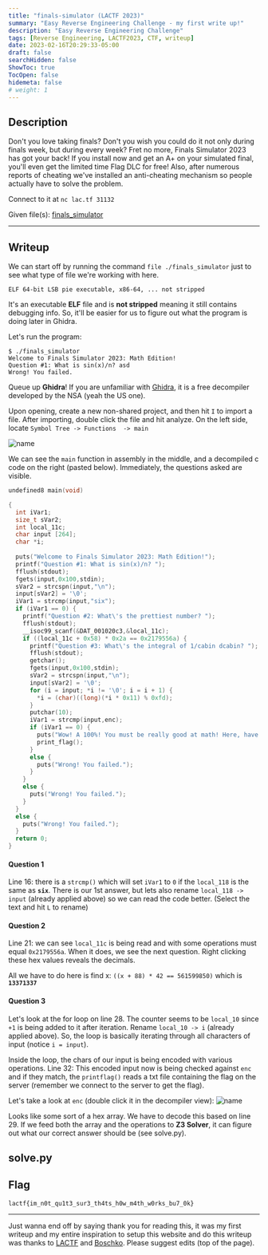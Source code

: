 ```yaml
---
title: "finals-simulator (LACTF 2023)"
summary: "Easy Reverse Engineering Challenge - my first write up!"
description: "Easy Reverse Engineering Challenge"
tags: [Reverse Engineering, LACTF2023, CTF, writeup]
date: 2023-02-16T20:29:33-05:00
draft: false
searchHidden: false
ShowToc: true
TocOpen: false
hidemeta: false
# weight: 1
---
```


## Description
Don't you love taking finals? Don't you wish you could do it not only during finals week, but during every week? Fret no more, Finals Simulator 2023 has got your back! If you install now and get an A+ on your simulated final, you'll even get the limited time Flag DLC for free! Also, after numerous reports of cheating we've installed an anti-cheating mechanism so people actually have to solve the problem.

Connect to it at `nc lac.tf 31132`

Given file(s): [finals_simulator](/lactf-final-sim/finals_simulator)

---

## Writeup

We can start off by running the command `file ./finals_simulator` just to see what type of file we're working with here.

```text {linenos=false}
ELF 64-bit LSB pie executable, x86-64, ... not stripped
```

It's an executable **ELF** file and is **not stripped** meaning it still contains debugging info. So, it'll be easier for us to figure out what the program is doing later in Ghidra.

Let's run the program:

```text {linenos=false}
$ ./finals_simulator 
Welcome to Finals Simulator 2023: Math Edition!
Question #1: What is sin(x)/n? asd
Wrong! You failed.
```

Queue up **Ghidra**! If you are unfamiliar with [Ghidra](https://github.com/NationalSecurityAgency/ghidra/releases), it is a free  decompiler developed by the NSA (yeah the US one).

Upon opening, create a new non-shared project, and then hit `I` to import a file. After importing, double click the file and hit analyze. On the left side, locate `Symbol Tree -> Functions  -> main`

![name](/lactf-final-sim/2023-02-16_22-17.jpg#center)

We can see the `main` function in assembly in the middle, and a decompiled c code on the right (pasted below). Immediately, the questions asked are visible.


```c {linenos=true}
undefined8 main(void)

{
  int iVar1;
  size_t sVar2;
  int local_11c;
  char input [264];
  char *i;
  
  puts("Welcome to Finals Simulator 2023: Math Edition!");
  printf("Question #1: What is sin(x)/n? ");
  fflush(stdout);
  fgets(input,0x100,stdin);
  sVar2 = strcspn(input,"\n");
  input[sVar2] = '\0';
  iVar1 = strcmp(input,"six");
  if (iVar1 == 0) {
    printf("Question #2: What\'s the prettiest number? ");
    fflush(stdout);
    __isoc99_scanf(&DAT_001020c3,&local_11c);
    if ((local_11c + 0x58) * 0x2a == 0x2179556a) {
      printf("Question #3: What\'s the integral of 1/cabin dcabin? ");
      fflush(stdout);
      getchar();
      fgets(input,0x100,stdin);
      sVar2 = strcspn(input,"\n");
      input[sVar2] = '\0';
      for (i = input; *i != '\0'; i = i + 1) {
        *i = (char)((long)(*i * 0x11) % 0xfd);
      }
      putchar(10);
      iVar1 = strcmp(input,enc);
      if (iVar1 == 0) {
        puts("Wow! A 100%! You must be really good at math! Here, have a flag as a reward.");
        print_flag();
      }
      else {
        puts("Wrong! You failed.");
      }
    }
    else {
      puts("Wrong! You failed.");
    }
  }
  else {
    puts("Wrong! You failed.");
  }
  return 0;
}
```

#### Question 1
Line 16: there is a `strcmp()` which will set `iVar1` to `0` if the `local_118` is the same as **`six`**. There is our 1st answer, but lets also rename `local_118 -> input` (already applied above) so we can read the code better. (Select the text and hit `L` to rename)

#### Question 2
Line 21: we can see `local_11c` is being read and with some operations must equal `0x2179556a`. When it does, we see the next question. Right clicking these hex values reveals the decimals. 

All we have to do here is find x: `((x + 88) * 42 == 561599850)` which is **`13371337`**

#### Question 3
Let's look at the for loop on line 28. The counter seems to be `local_10` since `+1` is being added to it after iteration. Rename `local_10 -> i` (already applied above). So, the loop is basically iterating through all characters of input (notice `i = input`).

Inside the loop, the chars of our input is being encoded with various operations. Line 32: This encoded input now is being checked against `enc` and if they match, the `printflag()` reads a txt file containing the flag on the server (remember we connect to the server to get the flag).

Let's take a look at `enc` (double click it in the decompiler view):
![name](/lactf-final-sim/2023-02-17_02-54-31.png#center)

Looks like some sort of a hex array. We have to decode this based on line 29. If we feed both the array and the operations to **Z3 Solver**, it can figure out what our correct answer should be (see solve.py).

## solve.py



## Flag
`lactf{im_n0t_qu1t3_sur3_th4ts_h0w_m4th_w0rks_bu7_0k}`

---
Just wanna end off by saying thank you for reading this, it was my first writeup and my entire inspiration to setup this website and do this writeup was thanks to [LACTF](https://lactf.uclaacm.com/) and [Boschko](https://boschko.ca/). Please suggest edits (top of the page).
